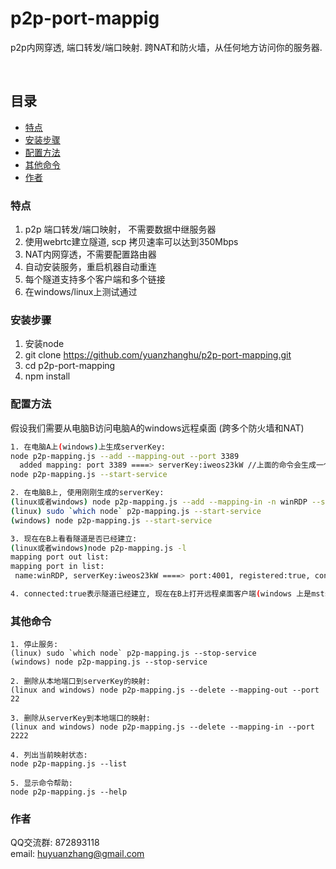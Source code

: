 

# p2p-port-mappig
p2p内网穿透, 端口转发/端口映射. 跨NAT和防火墙，从任何地方访问你的服务器. 

<br />

## 目录

- [特点](#特点)
- [安装步骤](#安装步骤)
- [配置方法](#配置方法)
- [其他命令](#其他命令)
- [作者](#作者)

### 特点
1. p2p 端口转发/端口映射， 不需要数据中继服务器
2. 使用webrtc建立隧道, scp 拷贝速率可以达到350Mbps
3. NAT内网穿透，不需要配置路由器
4. 自动安装服务，重启机器自动重连
5. 每个隧道支持多个客户端和多个链接
6. 在windows/linux上测试通过

### 安装步骤
1. 安装node
2. git clone https://github.com/yuanzhanghu/p2p-port-mapping.git
3. cd p2p-port-mapping
4. npm install

### 配置方法
假设我们需要从电脑B访问电脑A的windows远程桌面 (跨多个防火墙和NAT)
```sh
1. 在电脑A上(windows)上生成serverKey:
node p2p-mapping.js --add --mapping-out --port 3389
  added mapping: port 3389 ====> serverKey:iweos23kW //上面的命令会生成一个serverKey,记住这个serverKey，需要在电脑B上使用
node p2p-mapping.js --start-service

2. 在电脑B上, 使用刚刚生成的serverKey:
(linux或者windows) node p2p-mapping.js --add --mapping-in -n winRDP --server-key iweos23kW --port 4001
(linux) sudo `which node` p2p-mapping.js --start-service
(windows) node p2p-mapping.js --start-service

3. 现在在B上看看隧道是否已经建立:
(linux或者windows)node p2p-mapping.js -l
mapping port out list:
mapping port in list:
 name:winRDP, serverKey:iweos23kW ====> port:4001, registered:true, connected:true

4. connected:true表示隧道已经建立, 现在在B上打开远程桌面客户端(windows 上是mstsc.exe, linux 上是Remmina)， 访问localhost:4001即可访问A的远程桌面
```

### 其他命令
```
1. 停止服务:
(linux) sudo `which node` p2p-mapping.js --stop-service
(windows) node p2p-mapping.js --stop-service

2. 删除从本地端口到serverKey的映射:
(linux and windows) node p2p-mapping.js --delete --mapping-out --port 22

3. 删除从serverKey到本地端口的映射:
(linux and windows) node p2p-mapping.js --delete --mapping-in --port 2222

4. 列出当前映射状态:
node p2p-mapping.js --list

5. 显示命令帮助:
node p2p-mapping.js --help

```

### 作者
QQ交流群: 872893118
<br />
email: huyuanzhang@gmail.com